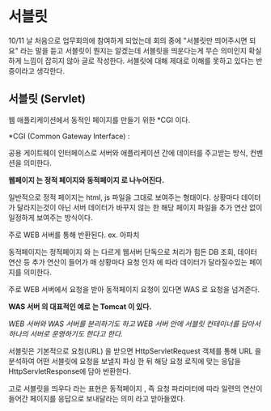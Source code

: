 # 서블릿

10/11 날 처음으로 업무회의에 참여하게 되었는데 회의 중에 "서블릿만 띄어주시면 되요"  라는 말을 듣고 서블릿이 뭔지는 알겠는데 서블릿을 띄운다는게 무슨 의미인지 확실하게 느낌이 잡히지 않아 글로 작성한다.  서블릿에 대해 제대로 이해를 못하고 있다는 반증이라고 생각한다.

## 서블릿 (Servlet)

웹 애플리케이션에서 동적인 페이지를 만들기 위한 \*CGI 이다.



\*CGI (Common Gateway Interface) :&#x20;

공용 게이트웨이 인터페이스로 서버와 애플리케이션 간에 데이터를 주고받는 방식, 컨벤션을 의미한다.



**웹페이지 는 정적 페이지와 동적페이지 로 나누어진다.**

일반적으로 정적 페이지는  html, js 파일을 그대로 보여주는 형태이다. 상황마다 데이터가 달라지는것이 아닌 서버 데이터가 바꾸지 않는 한 해당 페이지 파일을 추가 연산 없이 일정하게 보여주는 방식이다.

주로 WEB 서버를 통해 반환된다.  ex. 아파치

동적페이지는 정적페이지 와 는 다르게 웹서버 단독으로 처리가 힘든 DB 조회, 데이터 연산 등 추가 연산이 들어가 매 상황마다  요청 인자 에 따라 데이터가 달라질수있는 페이지를 의미한다.

주로 WEB 서버에서 요청을 받아 동적페이지 요청이 있다면 WAS 로 요청을 넘겨준다.

**WAS 서버 의 대표적인 예로 는 Tomcat 이 있다.**



_WEB 서버와 WAS 서버를 분리하기도 하고 WEB 서버 안에 서블릿 컨테이너를 담아서 하나의 서버로 운영하기도 한다고 한다._



서블릿은 기본적으로 요청(URL) 을 받으면 HttpServletRequest 객체를 통해 URL 을 분석하여 어떤 서블릿에 요청을 보낼지 파싱 한 뒤 해당 요청 로직에 맞는 응답을 HttpServletResponse에 담아 반환한다.

고로 서블릿을 띄우다 라는 표현은 동적페이지 , 즉 요청 파라미터에 따라 일련의 연산이 들어간 페이지를 응답으로 보내달라는 의미 라고 받아들였다.



